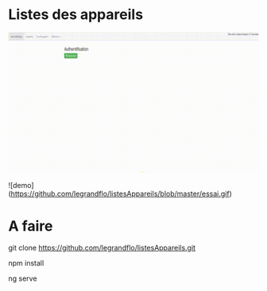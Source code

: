 # Listes des appareils

![demo](https://github.com/legrandflo/listesAppareils/blob/master/listesAppareils.gif) 

![demo] (https://github.com/legrandflo/listesAppareils/blob/master/essai.gif)

# A faire

git clone https://github.com/legrandflo/listesAppareils.git

npm install

ng serve

